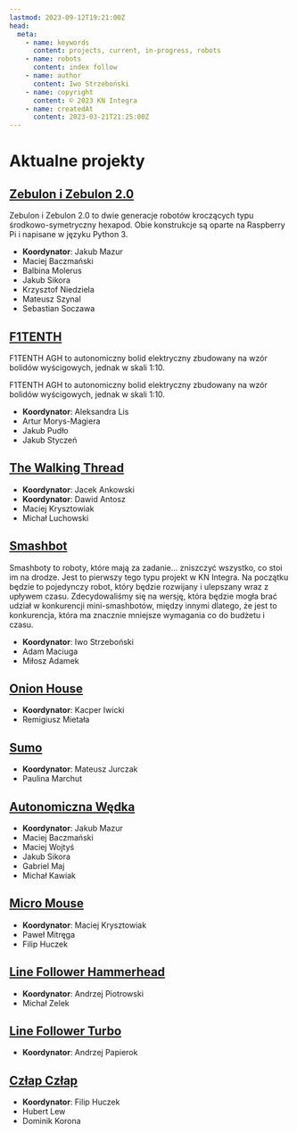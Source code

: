```yaml
---
lastmod: 2023-09-12T19:21:00Z
head:
  meta:
    - name: keywords
      content: projects, current, in-progress, robots
    - name: robots
      content: index follow
    - name: author
      content: Iwo Strzeboński
    - name: copyright
      content: © 2023 KN Integra
    - name: createdAt
      content: 2023-03-21T21:25:00Z
---
```


# Aktualne projekty

## [Zebulon i Zebulon 2.0](/blog/projects/current/zebulon)

Zebulon i Zebulon 2.0 to dwie generacje robotów kroczących typu środkowo-symetryczny hexapod.
Obie konstrukcje są oparte na Raspberry Pi i napisane w języku Python 3.

- **Koordynator**: Jakub Mazur
- Maciej Baczmański
- Balbina Molerus
- Jakub Sikora
- Krzysztof Niedziela
- Mateusz Szynal
- Sebastian Soczawa

## [F1TENTH](/blog/projects/current/f1-10)

F1TENTH AGH to autonomiczny bolid elektryczny zbudowany na wzór bolidów wyścigowych, jednak w skali 1:10.

F1TENTH AGH to autonomiczny bolid elektryczny zbudowany na wzór bolidów wyścigowych, jednak w skali 1:10.

- **Koordynator**: Aleksandra Lis
- Artur Morys-Magiera
- Jakub Pudło
- Jakub Styczeń

## [The Walking Thread](/projects/current/twt)

- **Koordynator**: Jacek Ankowski
- **Koordynator**: Dawid Antosz
- Maciej Krysztowiak
- Michał Luchowski

## [Smashbot](/blog/projects/current/smashbot)

Smashboty to roboty, które mają za zadanie... zniszczyć wszystko, co stoi im na drodze.
Jest to pierwszy tego typu projekt w KN Integra. Na początku będzie to pojedynczy robot,
który będzie rozwijany i ulepszany wraz z upływem czasu. Zdecydowaliśmy się na wersję,
która będzie mogła brać udział w konkurencji mini-smashbotów, między innymi dlatego,
że jest to konkurencja, która ma znacznie mniejsze wymagania co do budżetu i czasu.

- **Koordynator**: Iwo Strzeboński
- Adam Maciuga
- Miłosz Adamek

## [Onion House](/blog/projects/current/onion)

- **Koordynator**: Kacper Iwicki
- Remigiusz Mietała

## [Sumo](/blog/projects/current/sumo)

- **Koordynator**: Mateusz Jurczak
- Paulina Marchut

## [Autonomiczna Wędka](/blog/projects/current/sumolow)

- **Koordynator**: Jakub Mazur
- Maciej Baczmański
- Maciej Wojtyś
- Jakub Sikora
- Gabriel Maj
- Michał Kawiak

## [Micro Mouse](/projects/current/mm)

- **Koordynator**: Maciej Krysztowiak
- Paweł Mitręga
- Filip Huczek

## [Line Follower Hammerhead](/blog/projects/current/lf-hammer)

- **Koordynator**: Andrzej Piotrowski
- Michał Zelek

## [Line Follower Turbo](/blog/projects/current/lf-turbo)

- **Koordynator**: Andrzej Papierok

## [Człap Człap](/blog/projects/current/cc)

- **Koordynator**: Filip Huczek
- Hubert Lew
- Dominik Korona
